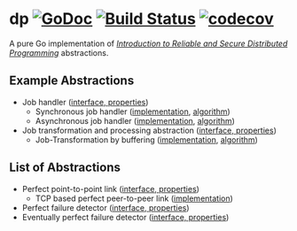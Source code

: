 # dp [![GoDoc](https://godoc.org/github.com/armen/dp?status.png)](https://godoc.org/github.com/armen/dp) [![Build Status](https://travis-ci.org/armen/dp.svg?branch=master)](https://travis-ci.org/armen/dp) [![codecov](https://codecov.io/gh/armen/dp/branch/master/graph/badge.svg)](https://codecov.io/gh/armen/dp)

A pure Go implementation of [*Introduction to Reliable and Secure Distributed Programming*][dp] abstractions.

## Example Abstractions

- Job handler ([interface, properties](https://raw.githubusercontent.com/armen/dp/master/job/handler.go))
	- Synchronous job handler ([implementation](https://raw.githubusercontent.com/armen/dp/master/job/sync/sync.go), [algorithm](https://raw.githubusercontent.com/armen/dp/master/job/sync/sync.txt))
	- Asynchronous job handler ([implementation](https://raw.githubusercontent.com/armen/dp/master/job/async/async.go), [algorithm](https://raw.githubusercontent.com/armen/dp/master/job/async/async.txt))
- Job transformation and processing abstraction ([interface, properties](https://raw.githubusercontent.com/armen/dp/master/job/transformation_handler.go))
	- Job-Transformation by buffering ([implementation](https://raw.githubusercontent.com/armen/dp/master/job/transformation/transformation.go), [algorithm](https://raw.githubusercontent.com/armen/dp/master/job/transformation/transformation.txt))

## List of Abstractions

- Perfect point-to-point link ([interface, properties](https://raw.githubusercontent.com/armen/dp/master/link/perfect.go))
	- TCP based perfect peer-to-peer link ([implementation](https://raw.githubusercontent.com/armen/dp/master/link/tcp/ppp/ppp.go))
- Perfect failure detector ([interface, properties](https://raw.githubusercontent.com/armen/dp/master/fd/perfect.go))
- Eventually perfect failure detector ([interface, properties](https://raw.githubusercontent.com/armen/dp/master/fd/eventually_perfect.go))

[dp]: http://distributedprogramming.net
